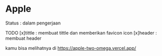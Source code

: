 # Apple

Status : dalam pengerjaan

TODO
[x]tittle : membuat tittle dan memberikan favicon icon
[x]header : membuat header

kamu bisa melihatnya di
https://apple-two-omega.vercel.app/
